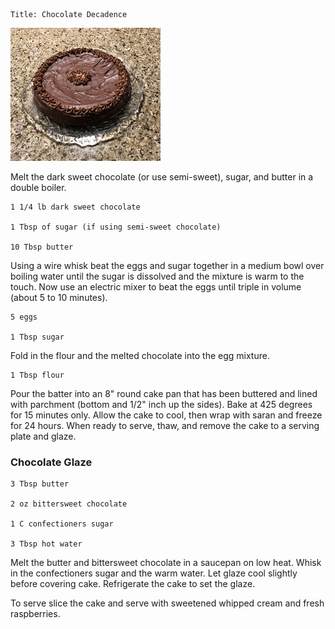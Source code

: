 ~~~ recipe-info
Title: Chocolate Decadence
~~~

![Chocolate Decadence](../images/ChocolateDecadence.jpg "Chocolate Decadence")

Melt the dark sweet chocolate (or use semi-sweet), sugar, and butter in a double boiler.

~~~ recipe-ingredients
1 1/4 lb dark sweet chocolate

1 Tbsp of sugar (if using semi-sweet chocolate)

10 Tbsp butter
~~~

Using a wire whisk beat the eggs and sugar together in a medium bowl over boiling water until the
sugar is dissolved and the mixture is warm to the touch. Now use an electric mixer to beat the eggs
until triple in volume (about 5 to 10 minutes).

~~~ recipe-ingredients
5 eggs

1 Tbsp sugar
~~~

Fold in the flour and the melted chocolate into the egg mixture.

~~~ recipe-ingredients
1 Tbsp flour
~~~

Pour the batter into an 8" round cake pan that has been buttered and lined with parchment (bottom
and 1/2" inch up the sides). Bake at 425 degrees for 15 minutes only. Allow the cake to cool, then
wrap with saran and freeze for 24 hours. When ready to serve, thaw, and remove the cake to a serving
plate and glaze.


### Chocolate Glaze

~~~ recipe-ingredients
3 Tbsp butter

2 oz bittersweet chocolate

1 C confectioners sugar

3 Tbsp hot water
~~~

Melt the butter and bittersweet chocolate in a saucepan on low heat. Whisk in the confectioners
sugar and the warm water. Let glaze cool slightly before covering cake. Refrigerate the cake to set
the glaze.

To serve slice the cake and serve with sweetened whipped cream and fresh raspberries.
